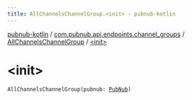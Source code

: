 ```yaml
---
title: AllChannelsChannelGroup.<init> - pubnub-kotlin
---
```


[pubnub-kotlin](../../index.html) / [com.pubnub.api.endpoints.channel_groups](../index.html) / [AllChannelsChannelGroup](index.html) / [&lt;init&gt;](./-init-.html)

# &lt;init&gt;

`AllChannelsChannelGroup(pubnub: `[`PubNub`](../../com.pubnub.api/-pub-nub/index.html)`)`